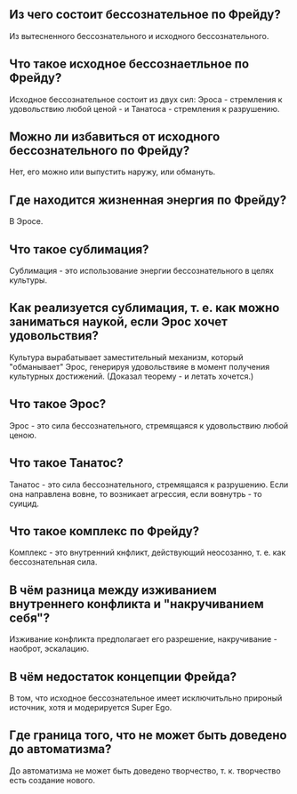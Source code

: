 ## Из чего состоит бессознательное по Фрейду?
Из вытесненного бессознательного и исходного бессознательного.

## Что такое исходное бессознаетльное по Фрейду?
Исходное бессознательное состоит из двух сил: Эроса -  стремления к удовольствию любой ценой - и Танатоса - стремления к разрушению.

## Можно ли избавиться от исходного бессознательного по Фрейду?
Нет, его можно или выпустить наружу, или обмануть.

## Где находится жизненная энергия по Фрейду?
В Эросе.

## Что такое сублимация?
Сублимация - это использование энергии бессознательного в целях культуры.

## Как реализуется сублимация, т. е. как можно заниматься наукой, если Эрос хочет удовольствия?
Культура вырабатывает заместительный механизм, который "обманывает" Эрос, генерируя удовольствияе в момент получения культурных достижений.
(Доказал теорему - и летать хочется.)

## Что такое Эрос?
Эрос - это сила бессознательного, стремящаяся к удовольствию любой ценою.

## Что такое Танатос?
Танатос - это сила бессознательного, стремящаяся к разрушению.
Если она направлена вовне, то возникает агрессия, если вовнутрь - то суицид.

## Что такое комплекс по Фрейду?
Комплекс - это внутренний кнфликт, действующий неосозанно, т. е. как бессознательная сила.

## В чём разница между изживанием внутреннего конфликта и "накручиванием себя"?
Изживание конфликта предполагает его разрешение, накручивание - наоброт, эскалацию.

## В чём недостаток концепции Фрейда?
В том, что исходное бессознательное имеет исключитьльно прироный источник, хотя и модерируется Super Ego.

## Где граница того, что не может быть доведено до автоматизма?
До автоматизма не может быть доведено творчество, т. к. творчество есть создание нового.

